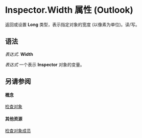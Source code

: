 
# Inspector.Width 属性 (Outlook)

返回或设置 **Long** 类型，表示指定对象的宽度 (以像素为单位)。读/写。


## 语法

 _表达式_. **Width**

 _表达式_ 一个表示 **Inspector** 对象的变量。


## 另请参阅


#### 概念


[检查对象](d7384756-669c-0549-1032-c3b864187994.md)
#### 其他资源


[检查对象成员](acd3e13f-4727-7966-d2a5-a95e4528425c.md)